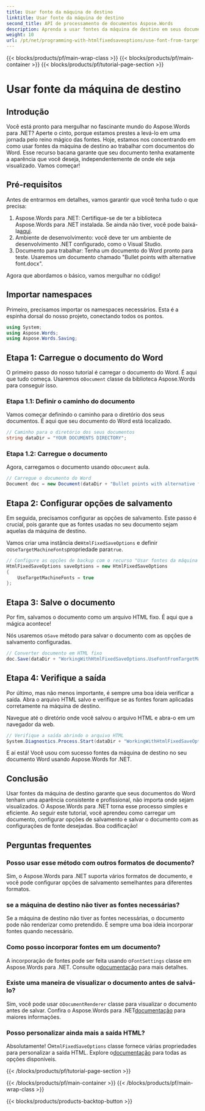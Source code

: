 ```yaml
---
title: Usar fonte da máquina de destino
linktitle: Usar fonte da máquina de destino
second_title: API de processamento de documentos Aspose.Words
description: Aprenda a usar fontes da máquina de destino em seus documentos do Word com o Aspose.Words para .NET. Siga nosso guia passo a passo para integração de fontes perfeita.
weight: 10
url: /pt/net/programming-with-htmlfixedsaveoptions/use-font-from-target-machine/
---
```


{{< blocks/products/pf/main-wrap-class >}}
{{< blocks/products/pf/main-container >}}
{{< blocks/products/pf/tutorial-page-section >}}

# Usar fonte da máquina de destino

## Introdução

Você está pronto para mergulhar no fascinante mundo do Aspose.Words para .NET? Aperte o cinto, porque estamos prestes a levá-lo em uma jornada pelo reino mágico das fontes. Hoje, estamos nos concentrando em como usar fontes da máquina de destino ao trabalhar com documentos do Word. Esse recurso bacana garante que seu documento tenha exatamente a aparência que você deseja, independentemente de onde ele seja visualizado. Vamos começar!

## Pré-requisitos

Antes de entrarmos em detalhes, vamos garantir que você tenha tudo o que precisa:

1.  Aspose.Words para .NET: Certifique-se de ter a biblioteca Aspose.Words para .NET instalada. Se ainda não tiver, você pode baixá-la[aqui](https://releases.aspose.com/words/net/).
2. Ambiente de desenvolvimento: você deve ter um ambiente de desenvolvimento .NET configurado, como o Visual Studio.
3. Documento para trabalhar: Tenha um documento do Word pronto para teste. Usaremos um documento chamado "Bullet points with alternative font.docx".

Agora que abordamos o básico, vamos mergulhar no código!

## Importar namespaces

Primeiro, precisamos importar os namespaces necessários. Esta é a espinha dorsal do nosso projeto, conectando todos os pontos.

```csharp
using System;
using Aspose.Words;
using Aspose.Words.Saving;
```

## Etapa 1: Carregue o documento do Word

 O primeiro passo do nosso tutorial é carregar o documento do Word. É aqui que tudo começa. Usaremos o`Document` classe da biblioteca Aspose.Words para conseguir isso.

### Etapa 1.1: Definir o caminho do documento

Vamos começar definindo o caminho para o diretório dos seus documentos. É aqui que seu documento do Word está localizado.

```csharp
// Caminho para o diretório dos seus documentos
string dataDir = "YOUR DOCUMENTS DIRECTORY";
```

### Etapa 1.2: Carregue o documento

 Agora, carregamos o documento usando o`Document` aula.

```csharp
// Carregue o documento do Word
Document doc = new Document(dataDir + "Bullet points with alternative font.docx");
```

## Etapa 2: Configurar opções de salvamento

Em seguida, precisamos configurar as opções de salvamento. Este passo é crucial, pois garante que as fontes usadas no seu documento sejam aquelas da máquina de destino.

 Vamos criar uma instância de`HtmlFixedSaveOptions` e definir o`UseTargetMachineFonts`propriedade para`true`.

```csharp
// Configure as opções de backup com o recurso "Usar fontes da máquina de destino"
HtmlFixedSaveOptions saveOptions = new HtmlFixedSaveOptions
{
    UseTargetMachineFonts = true
};
```

## Etapa 3: Salve o documento

Por fim, salvamos o documento como um arquivo HTML fixo. É aqui que a mágica acontece!

 Nós usaremos o`Save` método para salvar o documento com as opções de salvamento configuradas.

```csharp
// Converter documento em HTML fixo
doc.Save(dataDir + "WorkingWithHtmlFixedSaveOptions.UseFontFromTargetMachine.html", saveOptions);
```

## Etapa 4: Verifique a saída

Por último, mas não menos importante, é sempre uma boa ideia verificar a saída. Abra o arquivo HTML salvo e verifique se as fontes foram aplicadas corretamente na máquina de destino.

Navegue até o diretório onde você salvou o arquivo HTML e abra-o em um navegador da web.

```csharp
// Verifique a saída abrindo o arquivo HTML
System.Diagnostics.Process.Start(dataDir + "WorkingWithHtmlFixedSaveOptions.UseFontFromTargetMachine.html");
```

E aí está! Você usou com sucesso fontes da máquina de destino no seu documento Word usando Aspose.Words for .NET.

## Conclusão

Usar fontes da máquina de destino garante que seus documentos do Word tenham uma aparência consistente e profissional, não importa onde sejam visualizados. O Aspose.Words para .NET torna esse processo simples e eficiente. Ao seguir este tutorial, você aprendeu como carregar um documento, configurar opções de salvamento e salvar o documento com as configurações de fonte desejadas. Boa codificação!

## Perguntas frequentes

### Posso usar esse método com outros formatos de documento?
Sim, o Aspose.Words para .NET suporta vários formatos de documento, e você pode configurar opções de salvamento semelhantes para diferentes formatos.

### se a máquina de destino não tiver as fontes necessárias?
Se a máquina de destino não tiver as fontes necessárias, o documento pode não renderizar como pretendido. É sempre uma boa ideia incorporar fontes quando necessário.

### Como posso incorporar fontes em um documento?
 A incorporação de fontes pode ser feita usando o`FontSettings` classe em Aspose.Words para .NET. Consulte o[documentação](https://reference.aspose.com/words/net/) para mais detalhes.

### Existe uma maneira de visualizar o documento antes de salvá-lo?
 Sim, você pode usar o`DocumentRenderer` classe para visualizar o documento antes de salvar. Confira o Aspose.Words para .NET[documentação](https://reference.aspose.com/words/net/) para maiores informações.

### Posso personalizar ainda mais a saída HTML?
 Absolutamente! O`HtmlFixedSaveOptions` classe fornece várias propriedades para personalizar a saída HTML. Explore o[documentação](https://reference.aspose.com/words/net/) para todas as opções disponíveis.

{{< /blocks/products/pf/tutorial-page-section >}}

{{< /blocks/products/pf/main-container >}}
{{< /blocks/products/pf/main-wrap-class >}}

{{< blocks/products/products-backtop-button >}}
